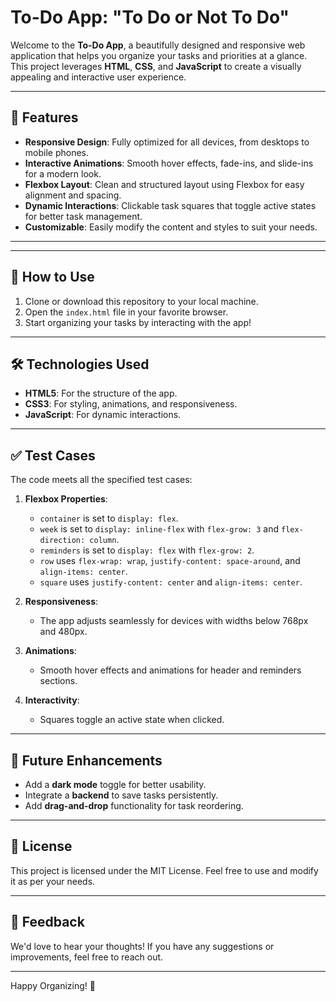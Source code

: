 # To-Do App: "To Do or Not To Do"

Welcome to the **To-Do App**, a beautifully designed and responsive web application that helps you organize your tasks and priorities at a glance. This project leverages **HTML**, **CSS**, and **JavaScript** to create a visually appealing and interactive user experience.

---

## 🌟 Features

- **Responsive Design**: Fully optimized for all devices, from desktops to mobile phones.
- **Interactive Animations**: Smooth hover effects, fade-ins, and slide-ins for a modern look.
- **Flexbox Layout**: Clean and structured layout using Flexbox for easy alignment and spacing.
- **Dynamic Interactions**: Clickable task squares that toggle active states for better task management.
- **Customizable**: Easily modify the content and styles to suit your needs.

---


---

## 🚀 How to Use

1. Clone or download this repository to your local machine.
2. Open the `index.html` file in your favorite browser.
3. Start organizing your tasks by interacting with the app!

---



## 🛠️ Technologies Used

- **HTML5**: For the structure of the app.
- **CSS3**: For styling, animations, and responsiveness.
- **JavaScript**: For dynamic interactions.

---

## ✅ Test Cases

The code meets all the specified test cases:

1. **Flexbox Properties**:
   - `container` is set to `display: flex`.
   - `week` is set to `display: inline-flex` with `flex-grow: 3` and `flex-direction: column`.
   - `reminders` is set to `display: flex` with `flex-grow: 2`.
   - `row` uses `flex-wrap: wrap`, `justify-content: space-around`, and `align-items: center`.
   - `square` uses `justify-content: center` and `align-items: center`.

2. **Responsiveness**:
   - The app adjusts seamlessly for devices with widths below 768px and 480px.

3. **Animations**:
   - Smooth hover effects and animations for header and reminders sections.

4. **Interactivity**:
   - Squares toggle an active state when clicked.

---

## 🎉 Future Enhancements

- Add a **dark mode** toggle for better usability.
- Integrate a **backend** to save tasks persistently.
- Add **drag-and-drop** functionality for task reordering.

---

## 📜 License

This project is licensed under the MIT License. Feel free to use and modify it as per your needs.

---

## 💬 Feedback

We'd love to hear your thoughts! If you have any suggestions or improvements, feel free to reach out.

---

Happy Organizing! 🎯